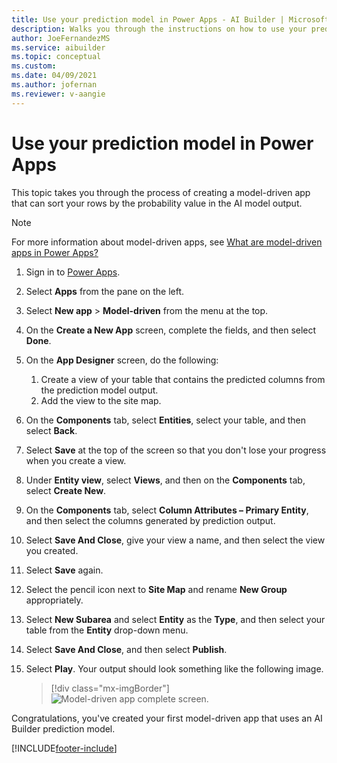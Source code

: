 ```yaml
---
title: Use your prediction model in Power Apps - AI Builder | Microsoft Docs
description: Walks you through the instructions on how to use your prediction model in a model-driven app.
author: JoeFernandezMS
ms.service: aibuilder
ms.topic: conceptual
ms.custom: 
ms.date: 04/09/2021
ms.author: jofernan
ms.reviewer: v-aangie
---
```


# Use your prediction model in Power Apps

This topic takes you through the process of creating a model-driven app that can sort your rows by the probability value in the AI model output.

> [!NOTE]
> For more information about model-driven apps, see [What are model-driven apps in Power Apps?](/powerapps/maker/model-driven-apps/model-driven-app-overview)

1. Sign in to [Power Apps](https://make.powerapps.com/).

1. Select **Apps** from the pane on the left.

1. Select **New app** > **Model-driven** from the menu at the top.

1. On the **Create a New App** screen, complete the fields, and then select **Done**.

1. On the **App Designer** screen, do the following:
   1.  Create a view of your table that contains the predicted columns from the prediction model output.
   1. Add the view to the site map.

1. On the **Components** tab, select **Entities**, select your table, and then select **Back**.

1. Select **Save** at the top of the screen so that you don't lose your progress when you create a view.

1. Under **Entity view**, select **Views**, and then on the **Components** tab, select **Create New**.

1. On the **Components** tab, select **Column Attributes – Primary Entity**, and then select the columns generated by prediction output.

1. Select **Save And Close**, give your view a name, and then select the view you created.

1. Select **Save** again.

1. Select the pencil icon next to **Site Map** and rename **New Group** appropriately.

1. Select **New Subarea** and select **Entity** as the **Type**, and then select your table from the **Entity** drop-down menu.

1. Select **Save And Close**, and then select **Publish**.

1. Select **Play**. Your output should look something like the following image.

    > [!div class="mx-imgBorder"]
    > ![Model-driven app complete screen.](media/model-driven-app-scr.png "Model-driven app complete screen")

Congratulations, you've created your first model-driven app that uses an AI Builder prediction model.


[!INCLUDE[footer-include](includes/footer-banner.md)]